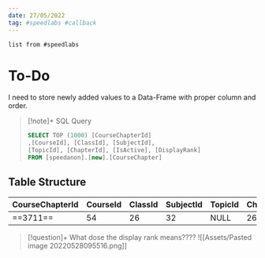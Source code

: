 ```yaml
---
date: 27/05/2022
tag: #speedlabs #callback
---
```



```dataview 
list from #speedlabs  
```






# To-Do
I need to store newly added values to a Data-Frame with proper column and order.

> [!note]+ SQL Query
> ``` sql
> SELECT TOP (1000) [CourseChapterId]
> ,[CourseId], [ClassId], [SubjectId], 
> [TopicId], [ChapterId], [IsActive], [DisplayRank]
> FROM [speedanon].[new].[CourseChapter]
> ```

## Table Structure
CourseChapterId | CourseId | ClassId | SubjectId | TopicId | ChapterId | IsActive
----------------|----------|---------|-----------|---------|-----------|----------
==3711== | 54 | 26 |32 |NULL | 2601 | 1 | 1

> [!question]+ What dose the display rank means????
> ![[Assets/Pasted image 20220528095516.png]]

